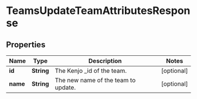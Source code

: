 

# TeamsUpdateTeamAttributesResponse


## Properties

| Name | Type | Description | Notes |
|------------ | ------------- | ------------- | -------------|
|**id** | **String** | The Kenjo _id of the team. |  [optional] |
|**name** | **String** | The new name of the team to update. |  [optional] |



